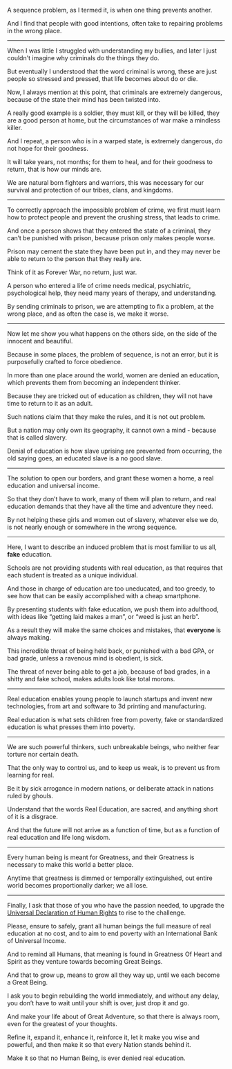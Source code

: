 A sequence problem, as I termed it,
is when one thing prevents another.

And I find that people with good intentions,
often take to repairing problems in the wrong place.

---

When I was little I struggled with understanding my bullies,
and later I just couldn't imagine why criminals do the things they do.

But eventually I understood that the word criminal is wrong,
these are just people so stressed and pressed, that life becomes about do or die.

Now, I always mention at this point, that criminals are extremely dangerous,
because of the state their mind has been twisted into.

A really good example is a soldier, they must kill, or they will be killed,
they are a good person at home, but the circumstances of war make a mindless killer.

And I repeat, a person who is in a warped state,
is extremely dangerous, do not hope for their goodness.

It will take years, not months; for them to heal, and for their goodness to return,
that is how our minds are.

We are natural born fighters and warriors,
this was necessary for our survival and protection of our tribes, clans, and kingdoms.

---

To correctly approach the impossible problem of crime,
we first must learn how to protect people and prevent the crushing stress,   that leads to crime.

And once a person shows that they entered the state of a criminal,
they can’t be punished with prison, because prison only makes people worse.

Prison may cement the state they have been put in,
and they may never be able to return to the person that they really are.

Think of it as Forever War,
no return, just war.

A person who entered a life of crime needs medical, psychiatric, psychological help,
they need many years of therapy, and understanding.

By sending criminals to prison, we are attempting to fix a problem,
at the wrong place, and as often the case is, we make it worse.

---     

Now let me show you what happens on the others side,
on the side of the innocent and beautiful.

Because in some places, the problem of sequence, is not an error,
but it is purposefully crafted to force obedience.

In more than one place around the world,
women are denied an education, which prevents them from becoming an independent thinker.

Because they are tricked out of education as children,
they will not have time to return to it as an adult.

Such nations claim that they make the rules,
and it is not out problem.

But a nation may only own its geography,
it cannot own a mind - because that is called slavery.

Denial of education is how slave uprising are prevented from occurring,
the old saying goes, an educated slave is a no good slave.

---

The solution to open our borders,
and grant these women a home, a real education and universal income.

So that they don’t have to work, many of them will plan to return,
and real education demands that they have all the time and adventure they need.

By not helping these girls and women out of slavery,
whatever else we do, is not nearly enough or somewhere in the wrong sequence.

---

Here, I want to describe an induced problem that is most familiar to us all,
__fake__ education.

Schools are not providing students with real education,
as that requires that each student is treated as a unique individual.

And those in charge of education are too uneducated, and too greedy,
to see how that can be easily accomplished with a cheap smartphone.

By presenting students with fake education, we push them into adulthood,
with ideas like “getting laid makes a man”, or “weed is just an herb”.

As a result they will make the same choices and mistakes,
that __everyone__ is always making.

This incredible threat of being held back, or punished with a bad GPA, or bad grade,
unless a ravenous mind is obedient, is sick.

The threat of never being able to get a job, because of bad grades,
in a shitty and fake school, makes adults look like total morons.

---

Real education enables young people to launch startups and invent new technologies,
from art and software to 3d printing and manufacturing.

Real education is what sets children free from poverty,
fake or standardized education is what presses them into poverty.

---

We are such powerful thinkers, such unbreakable beings,
who neither fear torture nor certain death.

That the only way to control us, and to keep us weak,
is to prevent us from learning for real.

Be it by sick arrogance in modern nations,
or deliberate attack in nations ruled by ghouls.

Understand that the words Real Education,
are sacred, and anything short of it is a disgrace.

And that the future will not arrive as a function of time,
but as a function of real education and life long wisdom.

---

Every human being is meant for Greatness,
and their Greatness is necessary to make this world a better place.

Anytime that greatness is dimmed or temporally extinguished,
out entire world becomes proportionally darker; we all lose.

---

Finally, I ask that those of you who have the passion needed,
to upgrade the [Universal Declaration of Human Rights][1] to rise to the challenge.

Please, ensure to safely, grant all human beings the full measure of real education at no cost,
and to aim to end poverty with an International Bank of Universal Income.

And to remind all Humans, that meaning is found in Greatness Of Heart and Spirit
as they venture towards becoming Great Beings.

And that to grow up, means to grow all they way up,
until we each become a Great Being.

I ask you to begin rebuilding the world immediately, and without any delay,
you don’t have to wait until your shift is over, just drop it and go.

And make your life about of Great Adventure,
so that there is always room, even for the greatest of your thoughts.

Refine it, expand it, enhance it, reinforce it, let it make you wise and powerful,
and then make it so that every Nation stands behind it.

Make it so that no Human Being,
is ever denied real education.


[1]: https://www.youtube.com/watch?v=TEyMBJOKv3o
